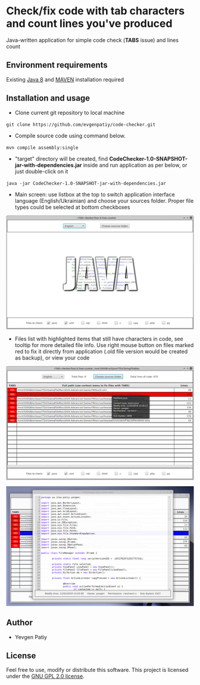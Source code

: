 # Check/fix code with tab characters and count lines you've produced

Java-written application for simple code check (**TABS** issue) and lines count

## Environment requirements

Existing [Java 8](https://www.java.com/en/download/) and [MAVEN](https://maven.apache.org/) installation required

## Installation and usage

* Clone current git repository to local machine

`git clone https://github.com/evgenpatiy/code-checker.git`

* Compile source code using command below. 
   
`mvn compile assembly:single` 

* "target" directory will be created, find **CodeChecker-1.0-SNAPSHOT-jar-with-dependencies.jar** inside and run application as per below, or just double-click on it

`java -jar CodeChecker-1.0-SNAPSHOT-jar-with-dependencies.jar`

* Main screen: use listbox at the top to switch application interface language (English/Ukrainian) and choose your sources folder. Proper file types could be selected at
bottom checkboxes

![Screenshot](docs/1.png)

* Files list with highlighted items that still have <TAB> characters in code, see tooltip for more detailed file info. Use right mouse button on files marked red to fix it
directly from application (.old file version would be created as backup), or view your code

![Screenshot](docs/2.png)

![Screenshot](docs/3.png)

## Author

- Yevgen Patiy

## License

Feel free to use, modify or distribute this software. This project is licensed under the [GNU GPL 2.0 license](https://www.gnu.org/licenses/old-licenses/gpl-2.0.uk.html).
